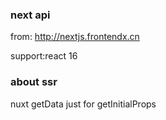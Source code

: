 
### next api

from: http://nextjs.frontendx.cn

support:react 16

### about ssr

nuxt getData just for getInitialProps
